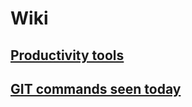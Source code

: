 # Wiki

## [Productivity tools](https://github.com/mpicbg-bier/stuff/wiki/Productivity-tools)
## [GIT commands seen today](https://github.com/mpicbg-bier/stuff/wiki/GIT-commands-seen-today)
